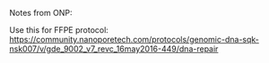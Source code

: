 Notes from ONP:

Use this for FFPE protocol:
https://community.nanoporetech.com/protocols/genomic-dna-sqk-nsk007/v/gde_9002_v7_revc_16may2016-449/dna-repair
